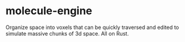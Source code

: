 # molecule-engine
Organize space into voxels that can be quickly traversed and edited to simulate massive chunks of 3d space. All on Rust.
